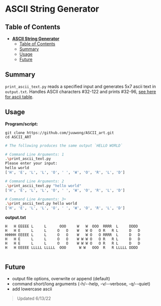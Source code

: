 # **ASCII String Generator**

## Table of Contents
- [**ASCII String Generator**](#ascii-string-generator)
	- [Table of Contents](#table-of-contents)
	- [Summary](#summary)
	- [Usage](#usage)
	- [Future](#future)

## Summary

`print_ascii_text.py` reads a specified input and generates 5x7 ascii text in `output.txt`. Handles ASCII characters #32-122 and prints #32-96, [see here for ascii table](https://www.asciitable.com/).

## Usage

**Program/script:**
```
git clone https://github.com/juuwong/ASCII_art.git
cd ASCII_ART
```
```bash
# The following produces the same output `HELLO WORLD`

# Command Line Arguments: 1
.\print_ascii_text.py
Please enter your input:
hello world
['H', 'E', 'L', 'L', 'O', ' ', 'W', 'O', 'R', 'L', 'D']

# Command Line Arguments: 2
.\print_ascii_text.py "hello world"
['H', 'E', 'L', 'L', 'O', ' ', 'W', 'O', 'R', 'L', 'D']

# Command Line Arguments: 3+
.\print_ascii_text.py hello world
['H', 'E', 'L', 'L', 'O', ' ', 'W', 'O', 'R', 'L', 'D']
```
**output.txt**
```
H   H EEEEE L     L      OOO     W   W  OOO  RRRR  L     DDDD  
H   H E     L     L     O   O    W   W O   O R   R L     D   D 
HHHHH EEEEE L     L     O   O    W   W O   O RRRR  L     D   D 
H   H E     L     L     O   O    W W W O   O R   R L     D   D 
H   H E     L     L     O   O    W W W O   O R   R L     D   D 
H   H EEEEE LLLLL LLLLL  OOO      W W   OOO  R   R LLLLL DDDD  
                                                               
```

## Future
* output file options, overwrite or append (default)
* command short/long arguments (-h/--help, -v/--verbose, -q/--quiet)
* add lowercase ascii

> Updated 6/13/22
